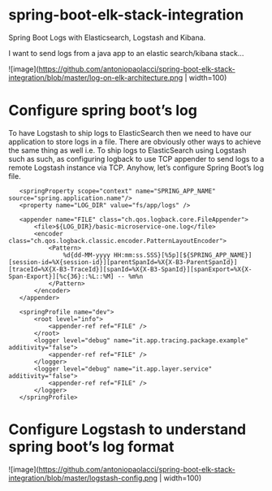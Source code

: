 # spring-boot-elk-stack-integration
Spring Boot Logs with Elasticsearch, Logstash and Kibana.

I want to send logs from a java app to an elastic search/kibana stack... 

![image](https://github.com/antoniopaolacci/spring-boot-elk-stack-integration/blob/master/log-on-elk-architecture.png | width=100)

# Configure spring boot’s log #

To have Logstash to ship logs to ElasticSearch then we need to have our application to store logs in a file. 
There are obviously other ways to achieve the same thing as well i.e. 
To ship logs to ElasticSearch using Logstash such as such, as configuring logback to use TCP appender to send logs to a remote Logstash instance via TCP. 
Anyhow, let’s configure Spring Boot’s log file.

 ```
    <springProperty scope="context" name="SPRING_APP_NAME" source="spring.application.name"/>
    <property name="LOG_DIR" value="fs/app/logs" />
 
	<appender name="FILE" class="ch.qos.logback.core.FileAppender">
		<file>${LOG_DIR}/basic-microservice-one.log</file>
		<encoder class="ch.qos.logback.classic.encoder.PatternLayoutEncoder">
			<Pattern>
				%d{dd-MM-yyyy HH:mm:ss.SSS}[%5p][${SPRING_APP_NAME}][session-id=%X{session-id}][parentSpanId=%X{X-B3-ParentSpanId}][traceId=%X{X-B3-TraceId}][spanId=%X{X-B3-SpanId}][spanExport=%X{X-Span-Export}][%c{36}::%L::%M] -- %m%n
			</Pattern>
		</encoder>
	</appender>
	
	<springProfile name="dev">
		<root level="info">
			<appender-ref ref="FILE" />
		</root>	
		<logger level="debug" name="it.app.tracing.package.example" additivity="false">
			<appender-ref ref="FILE" />
		</logger>
		<logger level="debug" name="it.app.layer.service" additivity="false">
			<appender-ref ref="FILE" />
		</logger>
	</springProfile>
 ```


# Configure Logstash to understand spring boot’s log format #

![image](https://github.com/antoniopaolacci/spring-boot-elk-stack-integration/blob/master/logstash-config.png | width=100)

